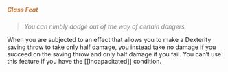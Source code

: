 ##### *<span style="color:rgb(203, 123, 55)">Class Feat</span>*

> *<span style="color:rgb(125, 125, 125)">You can nimbly dodge out of the way of certain dangers.</span>* 

When you are subjected to an effect that allows you to make a Dexterity saving throw to take only half damage, you instead take no damage if you succeed on the saving throw and only half damage if you fail. You can’t use this feature if you have the [[Incapacitated]] condition.